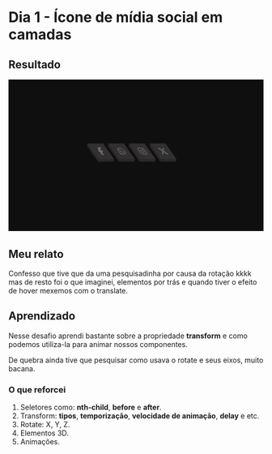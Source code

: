 # Dia 1 - Ícone de mídia social em camadas

## Resultado

![imagem do resultado](social-hover.gif)

## Meu relato

Confesso que tive que da uma pesquisadinha por causa da rotação kkkk mas de resto foi o que imaginei, elementos por trás e quando tiver o efeito de hover mexemos com o translate.

## Aprendizado

Nesse desafio aprendi bastante sobre a propriedade **transform** e como podemos utiliza-la para animar nossos componentes.

De quebra ainda tive que pesquisar como usava o rotate e seus eixos, muito bacana.

### O que reforcei

1. Seletores como: **nth-child**, **before** e **after**.
1. Transform: **tipos**, **temporização**, **velocidade de animação**, **delay** e etc.
1. Rotate: X, Y, Z.
1. Elementos 3D.
1. Animações.
